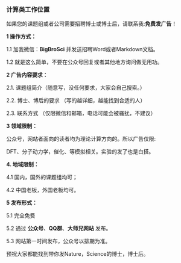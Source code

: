 ### 计算类工作位置



如果您的课题组或者公司需要招聘博士或博士后，请联系我:**免费发广告**！



**1 操作方式：**

 

1.1 加我微信：**BigBroSci** 并发送招聘Word或者Markdown文档。

1.2 就是这么简单，不要在公众号回复或者其他地方询问做无用功。



**2 广告内容要求：**



2.1. 课题组简介（随意写，没任何要求，大家会自己搜索。）

2.2. 博士、博后的要求 （写的越详细，越能找到合适的人）

2.3. 联系方式 （仅限微信和邮箱，电话可能会被骚扰，不建议）



**3 领域限制：**



公众号，网站者面向的读者均为理论计算方向的。所以广告仅限:

DFT、分子动力学，催化、等模拟相关。实验的发了也是白搭。



**4. 地域限制：**



4.1 国内，国外的课题组均可；

4.2 中国老板，外国老板均可。



**5 发布形式：** 



5.1 完全免费 

5.2 通过 **公众号**、**QQ群**、**大师兄网站** 发布。

5.3 网站第一时间发布，公众号以排期为准。



预祝大家都能找到带你发Nature，Science的博士，博士后。
